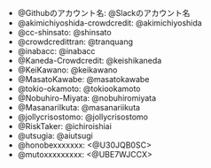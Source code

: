  * @Githubのアカウント名: @Slackのアカウント名
 * @akimichiyoshida-crowdcredit: @akimichiyoshida
 * @cc-shinsato: @shinsato
 * @crowdcredittran: @tranquang
 * @inabacc: @inabacc
 * @Kaneda-Crowdcredit: @keishikaneda
 * @KeiKawano: @keikawano
 * @MasatoKawabe: @masatokawabe
 * @tokio-okamoto: @tokiookamoto
 * @Nobuhiro-Miyata: @nobuhiromiyata
 * @MasanariIkuta: @masanariikuta
 * @jollycrisostomo: @jollycrisostomo 
 * @RiskTaker: @ichiroishiai
 * @utsugia: @aiutsugi
 * @honobexxxxxxx: <@U30JQB0SC>
 * @mutoxxxxxxxxx: <@UBE7WJCCX>


